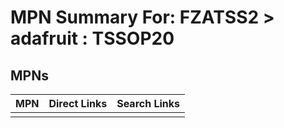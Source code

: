 



# MPN Summary For: FZATSS2 > adafruit : TSSOP20

## MPNs
  

|MPN|Direct Links|Search Links|
| :--- | :--- | :--- |
||||
